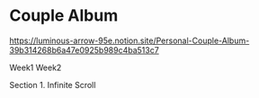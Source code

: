 # Couple Album

https://luminous-arrow-95e.notion.site/Personal-Couple-Album-39b314268b6a47e0925b989c4ba513c7

Week1
Week2

Section 1. Infinite Scroll
